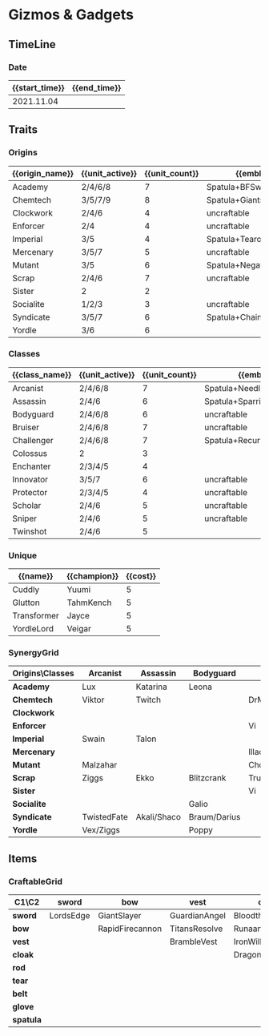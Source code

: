 # Gizmos & Gadgets

## TimeLine
### Date
| {{start_time}} | {{end_time}} |
| -              | -            |
| 2021.11.04     |              |

## Traits
### Origins
| {{origin_name}} | {{unit_active}} | {{unit_count}} | {{emblem}}               | {{desc}} |
| -               | -               | -              | -                        | -        |
| Academy         | 2/4/6/8         | 7              | Spatula+BFSword          |          |
| Chemtech        | 3/5/7/9         | 8              | Spatula+GiantsBelt       |          |
| Clockwork       | 2/4/6           | 4              | uncraftable              |          |
| Enforcer        | 2/4             | 4              | uncraftable              |          |
| Imperial        | 3/5             | 4              | Spatula+Tearofthegoddess |          |
| Mercenary       | 3/5/7           | 5              | uncraftable              |          |
| Mutant          | 3/5             | 6              | Spatula+NegatronCloak    |          |
| Scrap           | 2/4/6           | 7              | uncraftable              |          |
| Sister          | 2               | 2              |                          |          |
| Socialite       | 1/2/3           | 3              | uncraftable              |          |
| Syndicate       | 3/5/7           | 6              | Spatula+ChainVest        |          |
| Yordle          | 3/6             | 6              |                          |          |

### Classes
| {{class_name}} | {{unit_active}} | {{unit_count}} | {{emblem}}                 | {{desc}} |
| -              | -               | -              | -                          | -        |
| Arcanist       | 2/4/6/8         | 7              | Spatula+NeedlesslyLargeRod |          |
| Assassin       | 2/4/6           | 6              | Spatula+SparringGloves     |          |
| Bodyguard      | 2/4/6/8         | 6              | uncraftable                |          |
| Bruiser        | 2/4/6/8         | 7              | uncraftable                |          |
| Challenger     | 2/4/6/8         | 7              | Spatula+RecurveBow         |          |
| Colossus       | 2               | 3              |                            |          |
| Enchanter      | 2/3/4/5         | 4              |                            |          |
| Innovator      | 3/5/7           | 6              | uncraftable                |          |
| Protector      | 2/3/4/5         | 4              | uncraftable                |          |
| Scholar        | 2/4/6           | 5              | uncraftable                |          |
| Sniper         | 2/4/6           | 5              | uncraftable                |          |
| Twinshot       | 2/4/6           | 5              |                            |          |

### Unique
| {{name}}    | {{champion}} | {{cost}} |
| -           | -            | -        |
| Cuddly      | Yuumi        | 5        |
| Glutton     | TahmKench    | 5        |
| Transformer | Jayce        | 5        |
| YordleLord  | Veigar       | 5        |

### SynergyGrid
| **Origins\Classes** | **Arcanist** | **Assassin** | **Bodyguard** | **Bruiser**      | **Challenger** | **Colossus** | **Enchanter** | **Innovator** | **Protector** | **Scholar**  | **Sniper**  | **Twinshot** |
| -                   | -            | -            | -             | -                | -              | -            | -             | -             | -             | -            | -           | -            |
| **Academy**         | Lux          | Katarina     | Leona         |                  | Yone           |              |               |               | Garen         | Yuumi        |             | Graves       |
| **Chemtech**        | Viktor       | Twitch       |               | DrMundo/Zac      | Warwick        |              |               | Singed        |               | Lissandra    |             | Urgot        |
| **Clockwork**       |              |              |               |                  | Camille        |              | Orianna       | Zilean        |               |              | Jhin        |              |
| **Enforcer**        |              |              |               | Vi               | Fiora          |              |               | Jayce         |               |              | Caitlyn     |              |
| **Imperial**        | Swain        | Talon        |               |                  | Samira         | Sion         |               |               | Sion          |              |             |              |
| **Mercenary**       |              |              |               | Illaoi/TahmKench | Quinn          |              |               |               |               |              | MissFortune | Gangplank    |
| **Mutant**          | Malzahar     |              |               | ChoGath/DrMundo  | KaiSa          | ChoGath      |               |               | Kassadin      |              | KogMaw      | KogMaw       |
| **Scrap**           | Ziggs        | Ekko         | Blitzcrank    | Trundle          |                |              | Janna         | Ezreal        | Blitzcrank    | Janna        |             | Jinx         |
| **Sister**          |              |              |               | Vi               |                |              |               |               |               |              |             | Jinx         |
| **Socialite**       |              |              | Galio         |                  |                | Galio        | Taric         | Seraphine     |               |              |             |              |
| **Syndicate**       | TwistedFate  | Akali/Shaco  | Braum/Darius  |                  |                |              |               |               |               | Zyra         |             |              |
| **Yordle**          | Vex/Ziggs    |              | Poppy         |                  |                |              | Lulu          | Heimerdinger  |               | Heimerdinger | Tristana    |              |

## Items
### CraftableGrid
| **C1\C2**   | **sword** | **bow**         | **vest**      | **cloak**        | **rod**               | **tear**      | **belt**       | **glove**      | **spatula**       |
| -           | -         | -               | -             | -                | -                     | -             | -              | -              | -                 |
| **sword**   | LordsEdge | GiantSlayer     | GuardianAngel | Bloodthirster    | HextechGunblade       | SpearofShojin | ZekesHerald    | InfinityEdge   | MagesCap          |
| **bow**     |           | RapidFirecannon | TitansResolve | RunaansHurricane | GuinsoosRageblade     | StatikkShiv   | ZzRotPortal    | LastWhisper    | DuelistsZeal      |
| **vest**    |           |                 | BrambleVest   | IronWill         | LocketoftheIronSolari | FrozenHeart   | SunfireCape    | Shroud         | VanguardsCuirass  |
| **cloak**   |           |                 |               | DragonsClaw      | IonicSpark            | Chalice       | Zephyr         | Quicksilver    | ElderwoodHeirloom |
| **rod**     |           |                 |               |                  | RabadonsDeathcap      | LudensEcho    | Morellonomicon | ArcaneGauntlet | MantleofDusk      |
| **tear**    |           |                 |               |                  |                       | BlueSentinel  | Redemption     | HandofJustice  | SwordoftheDivine  |
| **belt**    |           |                 |               |                  |                       |               | WarmogsArmor   | Backhand       | WarlordsBanner    |
| **glove**   |           |                 |               |                  |                       |               |                | ThiefsGloves   | YoumuusGhostblade |
| **spatula** |           |                 |               |                  |                       |               |                |                | ForceofNature     |